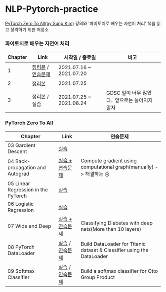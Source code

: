 # NLP-Pytorch-practice
[PyTorch Zero To All(by Sung Kim)](https://www.youtube.com/watch?v=SKq-pmkekTk&list=PLlMkM4tgfjnJ3I-dbhO9JTw7gNty6o_2m) 강의와 '파이토치로 배우는 자연어 처리' 책을 읽고 정리하기 위한 저장소

### 파이토치로 배우는 자연어 처리
|**Chapter**|**Link**|**시작일 / 종료일**|**비고**|
|---|---|---|---|
|1|[정리본](https://github.com/mori8/NLP-Pytorch-practice/blob/main/Chpter%201:%20%EC%86%8C%EA%B0%9C.ipynb) / [연습문제](https://github.com/mori8/NLP-Pytorch-practice/blob/main/Chapter_1_%EC%97%B0%EC%8A%B5%EB%AC%B8%EC%A0%9C.ipynb)|2021.07.16 ~ 2021.07.20||
|2|[정리본](https://github.com/mori8/NLP-Pytorch-practice/blob/main/Chapter_2_NLP_%EA%B8%B0%EC%88%A0_%EB%B9%A0%EB%A5%B4%EA%B2%8C_%ED%9B%91%EC%96%B4%EB%B3%B4%EA%B8%B0.ipynb)|2021.07.25||
|3|[정리본](https://github.com/mori8/NLP-Pytorch-practice/blob/main/Chapter_3_%EC%8B%A0%EA%B2%BD%EB%A7%9D%EC%9D%98_%EA%B8%B0%EB%B3%B8_%EA%B5%AC%EC%84%B1_%EC%9A%94%EC%86%8C.ipynb) / 실습 | 2021.07.25 ~ 2021.08.24|GDSC 일이 너무 많았다.. 앞으로는 늘어지지 말자|

### PyTorch Zero To All
|**Chapter**|**Link**|**연습문제**|
|---|---|---|
|03 Gardient Descent|[실습](https://github.com/mori8/NLP-Pytorch-practice/blob/main/pytorch_lecture/Chapter_3_Gradient_Descent.ipynb)| |
|04 Back-propagation and Autograd|[실습 + 연습문제](https://github.com/mori8/NLP-Pytorch-practice/blob/main/pytorch_lecture/Chapter_4_Back-propagation_and_Autograd.ipynb)|Compute gradient using computational graph(manually) -> 해결하는 중|
|05 Linear Regression in the PyTorch|[실습](https://github.com/mori8/NLP-Pytorch-practice/blob/main/pytorch_lecture/Chapter_5_Linear_Regression_in_the_PyTorch.ipynb)| |
|06 Logistic Regression|[실습](https://github.com/mori8/NLP-Pytorch-practice/blob/main/pytorch_lecture/Chapter_6_Logistic_Regression.ipynb)| |
|07 Wide and Deep|[실습 + 연습문제](https://github.com/mori8/NLP-Pytorch-practice/blob/main/pytorch_lecture/Chapter_7_Wide_and_Deep.ipynb)|Classifying Diabetes with deep nets(More than 10 layers)|
|08 PyTorch DataLoader|[실습](https://github.com/mori8/NLP-Pytorch-practice/blob/main/pytorch_lecture/Chapter_8_DataLoader.ipynb) / [연습문제](https://github.com/mori8/NLP-Pytorch-practice/blob/main/pytorch_lecture/Chapter_8_DataLoader_exercise.ipynb)|Build DataLoader for Titanic dataset & Classifier using the DataLoader|
|09 Softmax Classifier|[실습](https://github.com/mori8/NLP-Pytorch-practice/blob/main/pytorch_lecture/Chapter_9_Softmax_Classifier.ipynb) / [연습문제](https://github.com/mori8/NLP-Pytorch-practice/blob/main/pytorch_lecture/Chapter_9_Softmax_Classifier_exercise.ipynb)|Build a softmax classifier for Otto Group Product|
